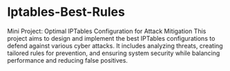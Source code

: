 # Iptables-Best-Rules
Mini Project: Optimal IPTables Configuration for Attack Mitigation
This project aims to design and implement the best IPTables configurations to defend against various cyber attacks. It includes analyzing threats, creating tailored rules for prevention, and ensuring system security while balancing performance and reducing false positives.
